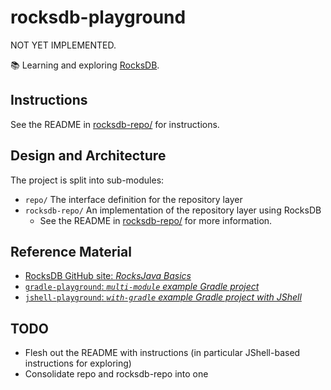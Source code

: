 # rocksdb-playground

NOT YET IMPLEMENTED. 

📚 Learning and exploring [RocksDB](https://github.com/facebook/rocksdb).

## Instructions

See the README in [rocksdb-repo/](rocksdb-repo/) for instructions.

## Design and Architecture

The project is split into sub-modules:

* `repo/` The interface definition for the repository layer 
* `rocksdb-repo/`  An implementation of the repository layer using RocksDB
  * See the README in [rocksdb-repo/](rocksdb-repo/) for more information.
  
## Reference Material

* [RocksDB GitHub site: *RocksJava Basics*](https://github.com/facebook/rocksdb/wiki/RocksJava-Basics)
* [`gradle-playground`: *`multi-module` example Gradle project*](https://github.com/dgroomes/gradle-playground/tree/main/multi-module)
* [`jshell-playground`: *`with-gradle` example Gradle project with JShell*](https://github.com/dgroomes/jshell-playground)


## TODO

* Flesh out the README with instructions (in particular JShell-based instructions for exploring)
* Consolidate repo and rocksdb-repo into one
